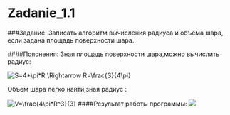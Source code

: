 Zadanie_1.1
===========
###Задание:
Записать алгоритм вычисления радиуса и объема шара, если задана площадь поверхности шара.

####Пояснения:
Зная площадь поверхности шара,можно вычислить радиус:

<img src="http://latex.codecogs.com/gif.latex?S=4*\pi*R&space;\Rightarrow&space;R=\frac{S}{4\pi}" title="S=4*\pi*R \Rightarrow R=\frac{S}{4\pi}" />

Объем шара легко найти,зная радиус :

<img src="http://latex.codecogs.com/gif.latex?V=\frac{4\pi*R^3}{3}" title="V=\frac{4\pi*R^3}{3}" />
####Результат работы программы:
<a target="_blank" href="http://fastpic.ru"><img src="http://i64.fastpic.ru/big/2014/0704/13/8914efeded11412fabc54620c8ec3f13.jpg" border="0"></a>
